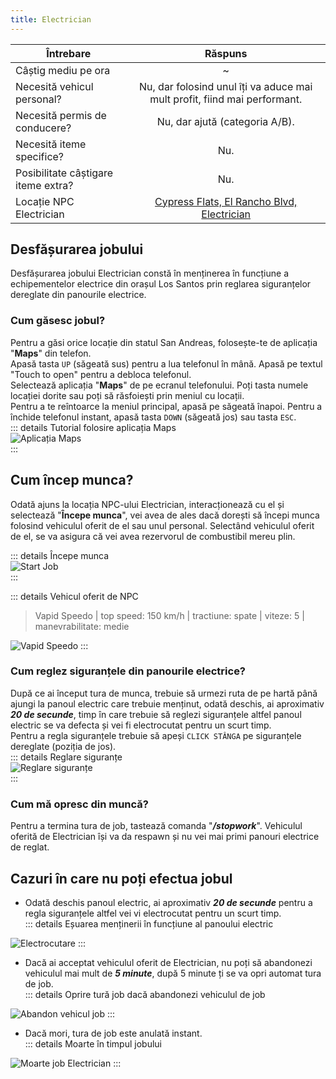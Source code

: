 ```yaml
---
title: Electrician
---
```


| Întrebare   | Răspuns |
| ----------- | :-----------: |
| Câștig mediu pe ora | ~<Dinero :amount='1800' /> |
| Necesită vehicul personal? | Nu, dar folosind unul îți va aduce mai mult profit, fiind mai performant. |
| Necesită permis de conducere? | Nu, dar ajută (categoria A/B). |
| Necesită iteme specifice? | Nu. |
| Posibilitate câștigare iteme extra? | Nu. |
| Locație NPC Electrician | [Cypress Flats, El Rancho Blvd, Electrician](https://i.imgur.com/L4CW5VF.png)  |

## Desfășurarea jobului  

Desfășurarea jobului Electrician constă în menținerea în funcțiune a echipementelor electrice din orașul Los Santos prin reglarea siguranțelor dereglate din panourile electrice.  

### Cum găsesc jobul?  

Pentru a găsi orice locație din statul San Andreas, folosește-te de aplicația "**Maps**" din telefon.  
Apasă tasta `UP` (săgeată sus) pentru a lua telefonul în mână. Apasă pe textul "Touch to open" pentru a debloca telefonul.  
Selectează aplicația "**Maps**" de pe ecranul telefonului. Poți tasta numele locației dorite sau poți să răsfoiești prin meniul cu locații.  
Pentru a te reîntoarce la meniul principal, apasă pe săgeată înapoi. Pentru a închide telefonul instant, apasă tasta `DOWN` (săgeată jos) sau tasta `ESC`.  
::: details Tutorial folosire aplicația Maps  
<Image src="https://i.imgur.com/JgYepsG.gif" alt="Aplicația Maps" />  
:::  

## Cum încep munca?

Odată ajuns la locația NPC-ului Electrician, interacționează cu el și selectează "**Începe munca**", vei avea de ales dacă dorești să începi munca folosind vehiculul oferit de el sau unul personal. Selectând vehiculul oferit de el, se va asigura că vei avea rezervorul de combustibil mereu plin.

::: details Începe munca  
<Image src="https://i.imgur.com/cTjCQDk.gif" alt="Start Job" />  
:::  

::: details Vehicul oferit de NPC 
> Vapid Speedo | top speed: 150 km/h | tractiune: spate | viteze: 5 | manevrabilitate: medie  
<Image src="https://i.imgur.com/1ygPC69.png" alt="Vapid Speedo" />
::: 
 
### Cum reglez siguranțele din panourile electrice?  

După ce ai început tura de munca, trebuie să urmezi ruta de pe hartă până ajungi la panoul electric care trebuie menținut, odată deschis, ai aproximativ _**20 de secunde**_, timp în care trebuie să reglezi siguranțele altfel panoul electric se va defecta și vei fi electrocutat pentru un scurt timp.  
Pentru a regla siguranțele trebuie să apeși `CLICK STÂNGA` pe siguranțele dereglate (poziția de jos).  
::: details Reglare siguranțe  
  <Image src="https://i.imgur.com/JJzrJyB.gif" alt="Reglare siguranțe" />  
:::  

### Cum mă opresc din muncă?
 
Pentru a termina tura de job, tastează comanda "_**/stopwork**_". Vehiculul oferită de Electrician își va da respawn și nu vei mai primi panouri electrice de reglat.  

## Cazuri în care nu poți efectua jobul  
 
- Odată deschis panoul electric, ai aproximativ  _**20 de secunde**_ pentru a regla siguranțele altfel vei vi electrocutat pentru un scurt timp.  
::: details Eșuarea menținerii în funcțiune al panoului electric  
 <Image src="https://i.imgur.com/ftJmAXl.gif" alt="Electrocutare" />  
:::  

- Dacă ai acceptat vehiculul oferit de Electrician, nu poți să abandonezi vehiculul mai mult de _**5 minute**_, după 5 minute ți se va opri automat tura de job.  
::: details Oprire tură job dacă abandonezi vehiculul de job   
 <Image src="" alt="Abandon vehicul job" />  
:::  

- Dacă mori, tura de job este anulată instant.  
::: details Moarte în timpul jobului  
 <Image src="" alt="Moarte job Electrician" />  
:::  